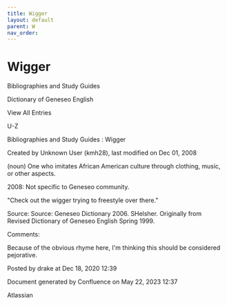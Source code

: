 ```yaml
---
title: Wigger
layout: default
parent: W
nav_order:
---
```


# Wigger

Bibliographies and Study Guides

Dictionary of Geneseo English

View All Entries

U-Z

Bibliographies and Study Guides : Wigger

Created by  Unknown User (kmh28), last modified on Dec 01, 2008

(noun) One who imitates African American culture through clothing, music, or other aspects.

2008: Not specific to Geneseo community.

&quot;Check out the wigger trying to freestyle over there.&quot;

Source: Source: Geneseo Dictionary 2006. SHelsher. Originally from Revised Dictionary of Geneseo English Spring 1999. 

Comments:

Because of the obvious rhyme here, I'm thinking this should be considered pejorative.

Posted by drake at Dec 18, 2020 12:39

Document generated by Confluence on May 22, 2023 12:37

Atlassian
